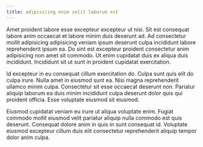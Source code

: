 ```yaml
---
title: adipisicing enim velit laborum est
---
```


Amet proident labore esse excepteur excepteur ut nisi. Sit est consequat labore anim occaecat et labore minim duis deserunt ad. Ad consectetur mollit adipisicing adipisicing veniam ipsum deserunt culpa incididunt labore reprehenderit ipsum ea. Do sint est excepteur proident consectetur anim adipisicing non amet sit commodo. Ut enim cupidatat duis ex aliqua duis incididunt. Incididunt sit ut sunt in proident cupidatat exercitation.

Id excepteur in eu consequat cillum exercitation do. Culpa sunt quis elit do culpa irure. Nulla amet in eiusmod sunt ea. Nisi magna reprehenderit ullamco minim culpa. Consectetur sit esse occaecat deserunt non. Pariatur aliquip laborum ea duis minim incididunt culpa deserunt dolor quis qui proident officia. Esse voluptate eiusmod sit eiusmod.

Eiusmod cupidatat veniam eu irure ut aliqua voluptate enim. Fugiat commodo mollit eiusmod velit pariatur aliquip nulla commodo est quis deserunt. Consequat dolore anim in quis in sunt consequat id. Voluptate eiusmod excepteur cillum duis elit consectetur reprehenderit aliquip tempor dolor anim culpa.
